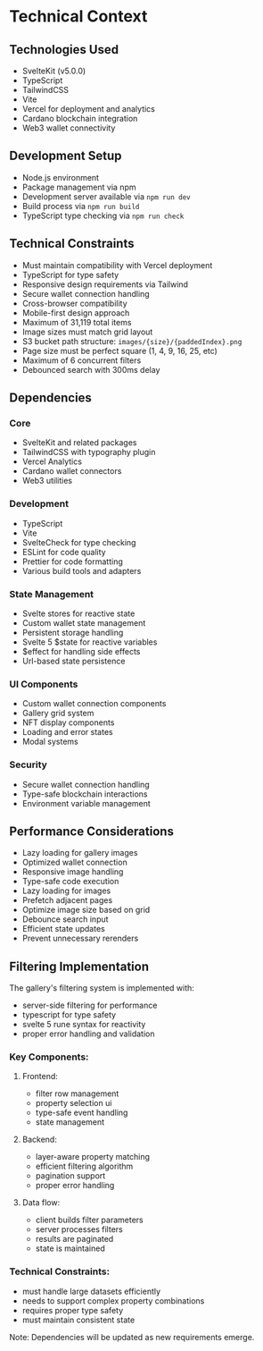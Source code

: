 # Technical Context

## Technologies Used
- SvelteKit (v5.0.0)
- TypeScript
- TailwindCSS
- Vite
- Vercel for deployment and analytics
- Cardano blockchain integration
- Web3 wallet connectivity

## Development Setup
- Node.js environment
- Package management via npm
- Development server available via `npm run dev`
- Build process via `npm run build`
- TypeScript type checking via `npm run check`

## Technical Constraints
- Must maintain compatibility with Vercel deployment
- TypeScript for type safety
- Responsive design requirements via Tailwind
- Secure wallet connection handling
- Cross-browser compatibility
- Mobile-first design approach
- Maximum of 31,119 total items
- Image sizes must match grid layout
- S3 bucket path structure: `images/{size}/{paddedIndex}.png`
- Page size must be perfect square (1, 4, 9, 16, 25, etc)
- Maximum of 6 concurrent filters
- Debounced search with 300ms delay

## Dependencies
### Core
- SvelteKit and related packages
- TailwindCSS with typography plugin
- Vercel Analytics
- Cardano wallet connectors
- Web3 utilities

### Development
- TypeScript
- Vite
- SvelteCheck for type checking
- ESLint for code quality
- Prettier for code formatting
- Various build tools and adapters

### State Management
- Svelte stores for reactive state
- Custom wallet state management
- Persistent storage handling
- Svelte 5 $state for reactive variables
- $effect for handling side effects
- Url-based state persistence

### UI Components
- Custom wallet connection components
- Gallery grid system
- NFT display components
- Loading and error states
- Modal systems

### Security
- Secure wallet connection handling
- Type-safe blockchain interactions
- Environment variable management

## Performance Considerations
- Lazy loading for gallery images
- Optimized wallet connection
- Responsive image handling
- Type-safe code execution
- Lazy loading for images
- Prefetch adjacent pages
- Optimize image size based on grid
- Debounce search input
- Efficient state updates
- Prevent unnecessary rerenders

## Filtering Implementation
The gallery's filtering system is implemented with:
- server-side filtering for performance
- typescript for type safety
- svelte 5 rune syntax for reactivity
- proper error handling and validation

### Key Components:
1. Frontend:
   - filter row management
   - property selection ui
   - type-safe event handling
   - state management

2. Backend:
   - layer-aware property matching
   - efficient filtering algorithm
   - pagination support
   - proper error handling

3. Data flow:
   - client builds filter parameters
   - server processes filters
   - results are paginated
   - state is maintained

### Technical Constraints:
- must handle large datasets efficiently
- needs to support complex property combinations
- requires proper type safety
- must maintain consistent state

Note: Dependencies will be updated as new requirements emerge. 